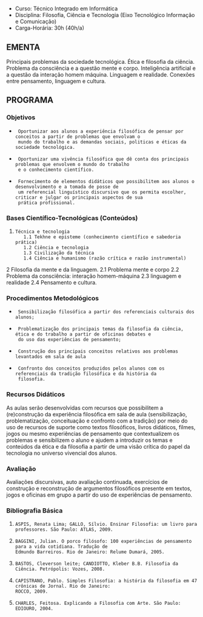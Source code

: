 #  

* Curso: Técnico Integrado em Informática
* Disciplina: Filosofia, Ciência e Tecnologia (Eixo Tecnológico Informação e Comunicação)
* Carga-Horária: 30h (40h/a)

## EMENTA

Principais problemas da sociedade tecnológica. Ética e filosofia da ciência. Problema da consciência e a questão
mente e corpo. Inteligência artificial e a questão da interação homem máquina. Linguagem e realidade. Conexões
entre pensamento, linguagem e cultura.

## PROGRAMA
### Objetivos

*      Oportunizar aos alunos a experiência filosófica de pensar por conceitos a partir de problemas que envolvam o
       mundo do trabalho e as demandas sociais, politicas e éticas da sociedade tecnológica.
*      Oportunizar uma vivência filosófica que dê conta dos principais problemas que envolvem o mundo do trabalho
       e o conhecimento científico.
*      Fornecimento de elementos didáticos que possibilitem aos alunos o desenvolvimento e a tomada de posse de
       um referencial linguístico discursivo que os permita escolher, criticar e julgar os principais aspectos de sua
       prática profissional.

### Bases Científico-Tecnológicas (Conteúdos)

1.     Técnica e tecnologia
          1.1 Tekhne e episteme (conhecimento científico e sabedoria prática)
          1.2 Ciência e tecnologia
          1.3 Civilização da técnica
          1.4 Ciência e humanismo (razão crítica e razão instrumental)

2      Filosofia da mente e da linguagem.
           2.1 Problema mente e corpo
           2.2 Problema da consciência: interação homem-máquina
           2.3 linguagem e realidade
           2.4 Pensamento e cultura.

### Procedimentos Metodológicos

*      Sensibilização filosófica a partir dos referenciais culturais dos alunos;
*      Problematização dos principais temas da filosofia da ciência, ética e do trabalho a partir de oficinas debates e
       do uso das experiências de pensamento;
*      Construção dos principais conceitos relativos aos problemas levantados em sala de aula
*      Confronto dos conceitos produzidos pelos alunos com os referenciais da tradição filosófica e da história da
       filosofia.

### Recursos Didáticos

As aulas serão desenvolvidas com recursos que possibilitem a (re)construção da experiência filosófica em sala de
aula (sensibilização, problematização, conceituação e confronto com a tradição) por meio do uso de recursos de
suporte como textos filosóficos, livros didáticos, filmes, jogos ou mesmo experiências de pensamento que
contextualizem os problemas e sensibilizem o aluno e ajudem a introduzir os temas e conteúdos da ética e da
filosofia a partir de uma visão crítica do papel da tecnologia no universo vivencial dos alunos.

### Avaliação

Avaliações discursivas, auto avaliação continuada, exercícios de construção e reconstrução de argumentos
filosóficos presente em textos, jogos e oficinas em grupo a partir do uso de experiências de pensamento.

### Bibliografia Básica

1.     ASPIS, Renata Lima; GALLO, Sílvio. Ensinar Filosofia: um livro para professores. São Paulo: ATLAS, 2009.
2.     BAGGINI, Julian. O porco filósofo: 100 experiências de pensamento para a vida cotidiana. Tradução de
       Edmundo Barreiros. Rio de Janeiro: Relume Dumará, 2005.
3.     BASTOS, Cleverson leite; CANDIOTTO, Kleber B.B. Filosofia da Ciência. Petrópolis: Vozes, 2008.
4.     CAPISTRANO, Pablo. Simples Filosofia: a história da filosofia em 47 crônicas de Jornal. Rio de Janeiro:
       ROCCO, 2009.
5.     CHARLES, Feitosa. Explicando a Filosofia com Arte. São Paulo: EDIOURO, 2004.
